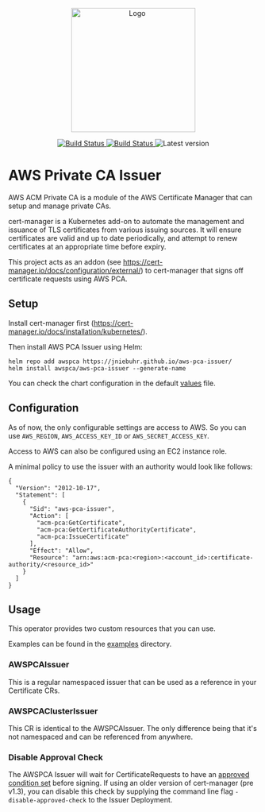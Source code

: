 <p align="center"><img src="assets/logo.png" alt="Logo" width="250px" /></p>
<p align="center">
<a href="https://github.com/jniebuhr/aws-pca-issuer/actions">
<img alt="Build Status" src="https://github.com/jniebuhr/aws-pca-issuer/workflows/CI/badge.svg" />
</a>
<a href="https://goreportcard.com/report/github.com/jniebuhr/aws-pca-issuer">
<img alt="Build Status" src="https://goreportcard.com/badge/github.com/jniebuhr/aws-pca-issuer" />
</a>
<img alt="Latest version" src="https://img.shields.io/github/v/release/jniebuhr/aws-pca-issuer?color=success&sort=semver" />
</p>

# AWS Private CA Issuer

AWS ACM Private CA is a module of the AWS Certificate Manager that can setup and manage private CAs.

cert-manager is a Kubernetes add-on to automate the management and issuance of TLS certificates from various issuing sources.
It will ensure certificates are valid and up to date periodically, and attempt to renew certificates at an appropriate time before expiry.

This project acts as an addon (see https://cert-manager.io/docs/configuration/external/) to cert-manager that signs off certificate requests using AWS PCA.

## Setup

Install cert-manager first (https://cert-manager.io/docs/installation/kubernetes/).

Then install AWS PCA Issuer using Helm:

```shell
helm repo add awspca https://jniebuhr.github.io/aws-pca-issuer/
helm install awspca/aws-pca-issuer --generate-name
```

You can check the chart configuration in the default [values](https://github.com/jniebuhr/aws-pca-issuer/blob/master/charts/aws-pca-issuer/values.yaml) file.


## Configuration

As of now, the only configurable settings are access to AWS. So you can use `AWS_REGION`, `AWS_ACCESS_KEY_ID` or `AWS_SECRET_ACCESS_KEY`.

Access to AWS can also be configured using an EC2 instance role.

A minimal policy to use the issuer with an authority would look like follows:

```
{
  "Version": "2012-10-17",
  "Statement": [
    {
      "Sid": "aws-pca-issuer",
      "Action": [
        "acm-pca:GetCertificate",
        "acm-pca:GetCertificateAuthorityCertificate",
        "acm-pca:IssueCertificate"
      ],
      "Effect": "Allow",
      "Resource": "arn:aws:acm-pca:<region>:<account_id>:certificate-authority/<resource_id>"
    }
  ]
}
```

## Usage

This operator provides two custom resources that you can use.

Examples can be found in the [examples](https://github.com/jniebuhr/aws-pca-issuer/tree/master/config/examples/) directory.

### AWSPCAIssuer

This is a regular namespaced issuer that can be used as a reference in your Certificate CRs.

### AWSPCAClusterIssuer

This CR is identical to the AWSPCAIssuer. The only difference being that it's not namespaced and can be referenced from anywhere.

### Disable Approval Check

The AWSPCA Issuer will wait for CertificateRequests to have an [approved condition
set](https://cert-manager.io/docs/concepts/certificaterequest/#approval) before
signing. If using an older version of cert-manager (pre v1.3), you can disable
this check by supplying the command line flag `-disable-approved-check` to the
Issuer Deployment.
